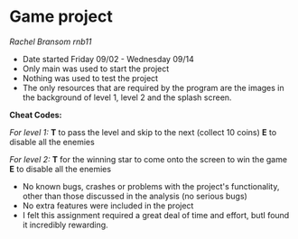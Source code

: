 # Game project


*Rachel Bransom*
*rnb11*

 - Date started Friday 09/02 - Wednesday 09/14
 - Only main was used to start the project
 - Nothing was used to test the project
 - The only resources that are required by the program are the images in the background of level 1, level 2 and the splash screen.

**Cheat Codes:**

*For level 1:*
**T** to pass the level and skip to the next (collect 10 coins)
**E** to disable all the enemies

*For level 2:*
**T** for the winning star to come onto the screen to win the game
**E** to disable all the enemies

 - No known bugs, crashes or problems with the project's functionality, other than those discussed in the analysis (no serious bugs)
 - No extra features were included in the project
 - I felt this assignment required a great deal of time and effort, butI found it incredibly rewarding.

